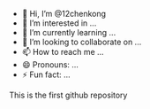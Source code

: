 - 👋 Hi, I’m @12chenkong
- 👀 I’m interested in ...
- 🌱 I’m currently learning ...
- 💞️ I’m looking to collaborate on ...
- 📫 How to reach me ...
- 😄 Pronouns: ...
- ⚡ Fun fact: ...

This is the first github repository 

<!---
12chenkong/12chenkong is a ✨ special ✨ repository because its `README.md` (this file) appears on your GitHub profile.
You can click the Preview link to take a look at your changes.
--->
